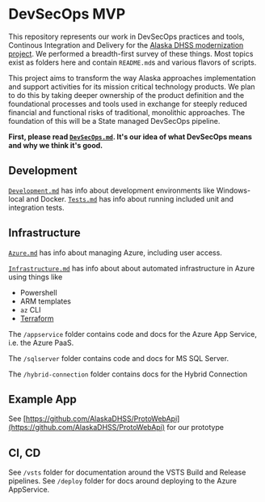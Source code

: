 # DevSecOps MVP

This repository represents our work in DevSecOps practices and tools, Continous Integration and Delivery for the [Alaska DHSS modernization project](https://github.com/18F/acq-alaska-dhss-modernization).
We performed a breadth-first survey of these things. Most topics exist as folders here and contain `README.md`s and various flavors of scripts.

This project aims to transform the way Alaska approaches implementation and support activities for its mission critical technology products.  We plan to do this by taking deeper ownership of the product definition and the foundational processes and tools used in exchange for steeply reduced financial and functional risks of traditional, monolithic approaches.  The foundation of this will be a State managed DevSecOps pipeline.

**First, please read [`DevSecOps.md`](DevSecOps.md). It's our idea of what DevSecOps means and why we think it's good.**

## Development
[`Development.md`](./Development.md) has info about development environments like Windows-local and Docker.
[`Tests.md`](./Tests.md) has info about running included unit and integration tests.

## Infrastructure
[`Azure.md`](./Azure.md) has info about managing Azure, including user access.

[`Infrastructure.md`](./Infrastructure.md) has info about about automated infrastructure in Azure using things like
- Powershell
- ARM templates
- `az` CLI
- [Terraform](https://terraform.io)

The `/appservice` folder contains code and docs for the Azure App Service, i.e. the Azure PaaS.

The `/sqlserver` folder contains code and docs for MS SQL Server.

The `/hybrid-connection` folder contains docs for the Hybrid Connection

## Example App
See [https://github.com/AlaskaDHSS/ProtoWebApi](https://github.com/AlaskaDHSS/ProtoWebApi) for our prototype  

## CI, CD
See `/vsts` folder for documentation around the VSTS Build and Release pipelines.
See `/deploy` folder for docs around deploying to the Azure AppService.